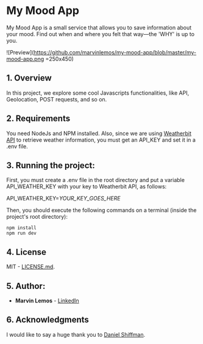 # My Mood App
My Mood App is a small service that allows you to save information about your mood. Find out when and where you felt that way—the 'WHY' is up to you.

![Preview](https://github.com/marvinlemos/my-mood-app/blob/master/my-mood-app.png =250x450)

## 1. Overview
In this project, we explore some cool Javascripts functionalities, like API, Geolocation, POST requests, and so on.

## 2. Requirements

You need NodeJs and NPM installed. Also, since we are using [Weatherbit API](https://rapidapi.com/weatherbit/api/weather) to retrieve weather information, you must get an API_KEY and set it in a .env file.

## 3. Running the project:

First, you must create a .env file in the root directory and put a variable API_WEATHER_KEY with your key to Weatherbit API, as follows:

API_WEATHER_KEY=*YOUR_KEY_GOES_HERE*

Then, you should execute the following commands on a terminal (inside the project's root directory):
```
npm install
npm run dev
```

## 4. License
MIT - [LICENSE.md](LICENSE.md).

## 5. Author:

* **Marvin Lemos** - [LinkedIn](https://www.linkedin.com/in/marvin-lemos-289425a/)

## 6. Acknowledgments
I would like to say a huge thank you to [Daniel Shiffman](https://thecodingtrain.com).
